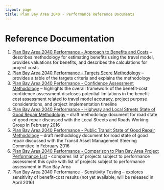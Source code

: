 ```yaml
---
layout: page
title: Plan Bay Area 2040 - Performance Reference Documents
---
```


# Reference Documentation

1. [Plan Bay Area 2040 Performance - Approach to Benefits and Costs](https://mtcdrive.box.com/s/hmwwhfk7d2ibo8fdddybar9zlh8dxm4i) – describes methodology for estimating benefits using the travel model, provides valuations for benefits, and describes the calculations for project costs
2. [Plan Bay Area 2040 Performance - Targets Score Methodology](https://mtcdrive.box.com/s/3txc8gh6cgg9yp9gmgrp4t0as25u2gsf) – provides a table of the targets criteria and explains the methodology
3. [Plan Bay Area 2040 Performance - Confidence Assessment Methodology](https://mtcdrive.box.com/s/t2wjvcz5svgot4jmky8sx98zkgywqbin) – highlights the overall framework of the benefit-cost confidence assessment discloses potential limitations in the benefit-cost assessment related to travel model accuracy, project purpose considerations, and project implementation timeline
4. [Plan Bay Area 2040 Performance - Highway and Local Streets State of Good Repair Methodology](https://mtcdrive.box.com/s/s3li252qowpnkdjtn9foulvvlr5f3xsx) – draft methodology document for road state of good repair discussed with the Local Streets and Roads Working Group in February 2016
5. [Plan Bay Area 2040 Performance - Public Transit State of Good Repair Methodology](https://mtcdrive.box.com/s/uyod7q3dkbrlhjdckbuqulprtyy8dvxm) – draft methodology document for road state of good repair discussed with the Transit Asset Management Steering Committee in February 2016
6. [Plan Bay Area 2040 Performance - Comparison to Plan Bay Area Project Performance List](https://mtcdrive.box.com/s/x3jj074xrrriqzfe4y4roous6ssdovke) - compares list of projects subject to performance assessment this cycle with list of projects subject to performance assessment in Plan Bay Area
7. Plan Bay Area 2040 Performance - Sensitivity Testing – explores sensitivity of benefit-cost results (not yet available; will be released in April 2016)
